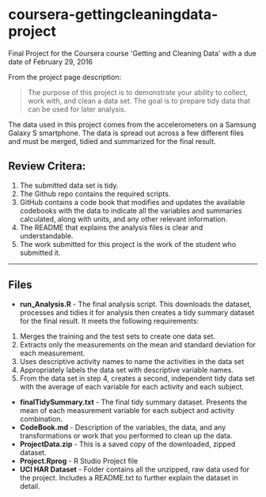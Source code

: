 # coursera-gettingcleaningdata-project
Final Project for the Coursera course 'Getting and Cleaning Data' with a due date of February 29, 2016

From the project page description:
> The purpose of this project is to demonstrate your ability to collect, work with, and clean a data set. The goal is to prepare tidy data that can be used for later analysis.

The data used in this project comes from the accelerometers on a Samsung Galaxy S smartphone. The data is spread out across a few different files and must be merged, tidied and summarized for the final result.

## Review Critera:

1. The submitted data set is tidy.
2. The Github repo contains the required scripts.
3. GitHub contains a code book that modifies and updates the available codebooks with the data to indicate all the variables and summaries calculated, along with units, and any other relevant information.
4. The README that explains the analysis files is clear and understandable.
5. The work submitted for this project is the work of the student who submitted it.

______________________________

## Files

+ **run_Analysis.R** - The final analysis script. This downloads the dataset, processes and tidies it for analysis then creates a tidy summary dataset for the final result. It meets the following requirements:
1. Merges the training and the test sets to create one data set.
2. Extracts only the measurements on the mean and standard deviation for each measurement.
3. Uses descriptive activity names to name the activities in the data set
4. Appropriately labels the data set with descriptive variable names.
5. From the data set in step 4, creates a second, independent tidy data set with the average of each variable for each activity and each subject.
+ **finalTidySummary.txt** - The final tidy summary dataset. Presents the mean of each measurement variable for each subject and activity combination.
+ **CodeBook.md** - Description of the variables, the data, and any transformations or work that you performed to clean up the data.
+ **ProjectData.zip** - This is a saved copy of the downloaded, zipped dataset.
+ **Project.Rprog** - R Studio Project file
+ **UCI HAR Dataset** - Folder contains all the unzipped, raw data used for the project. Includes a README.txt to further explain the dataset in detail.

